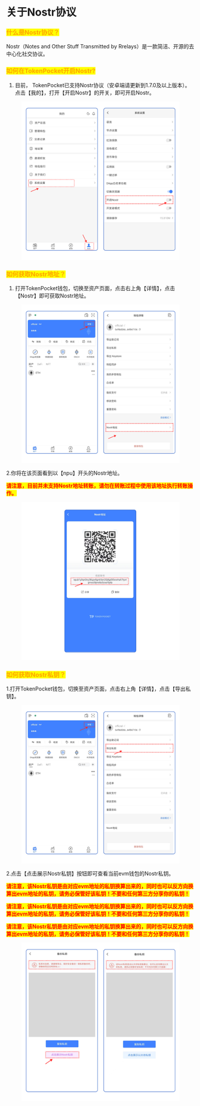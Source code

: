 # 关于Nostr协议

### <mark style="color:orange;">什么是Nostr协议？</mark>

Nostr（Notes and Other Stuff Transmitted by Rrelays）是一款简洁、开源的去中心化社交协议。

<mark style="color:orange;"></mark>

### <mark style="color:orange;">如何在TokenPocket开启Nostr?</mark>

1. 目前， TokenPocket已支持Nostr协议（安卓端请更新到1.7.0及以上版本）。点击【我的】，打开【开启Nostr】的开关，即可开启Nostr。

<figure><img src="../../.gitbook/assets/n1.png" alt=""><figcaption></figcaption></figure>

### <mark style="color:orange;">如何获取Nostr地址？</mark>

1. 打开TokenPocket钱包，切换至资产页面，点击右上角【详情】，点击【Nostr】即可获取Nostr地址。

<figure><img src="../../.gitbook/assets/n2.png" alt=""><figcaption></figcaption></figure>

2.你将在该页面看到以【npu】开头的Nostr地址。

<mark style="color:red;">**请注意，目前并未支持Nostr地址转账，请勿在转账过程中使用该地址执行转账操作。**</mark>

<figure><img src="../../.gitbook/assets/n3.png" alt=""><figcaption></figcaption></figure>

### <mark style="color:orange;">如何获取Nostr私钥？</mark>

1.打开TokenPocket钱包，切换至资产页面，点击右上角【详情】，点击【导出私钥】。

<figure><img src="../../.gitbook/assets/n4.png" alt=""><figcaption></figcaption></figure>

2.点击【点击展示Nostr私钥】按钮即可查看当前evm钱包的Nostr私钥。

<mark style="color:red;">**请注意，该Nostr私钥是由对应evm地址的私钥换算出来的，同时也可以反方向换算出evm地址的私钥，请务必保管好该私钥！不要和任何第三方分享你的私钥！**</mark>

<mark style="color:red;">**请注意，该Nostr私钥是由对应evm地址的私钥换算出来的，同时也可以反方向换算出evm地址的私钥，请务必保管好该私钥！不要和任何第三方分享你的私钥！**</mark>

<mark style="color:red;">**请注意，该Nostr私钥是由对应evm地址的私钥换算出来的，同时也可以反方向换算出evm地址的私钥，请务必保管好该私钥！不要和任何第三方分享你的私钥！**</mark>

<figure><img src="../../.gitbook/assets/n5.png" alt=""><figcaption></figcaption></figure>
